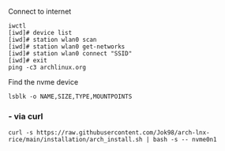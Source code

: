 Connect to internet
```shell
iwctl
[iwd]# device list
[iwd]# station wlan0 scan
[iwd]# station wlan0 get-networks
[iwd]# station wlan0 connect "SSID"
[iwd]# exit
ping -c3 archlinux.org
```
Find the nvme device
```shell
lsblk -o NAME,SIZE,TYPE,MOUNTPOINTS
```

### - via curl
```shell
curl -s https://raw.githubusercontent.com/Jok98/arch-lnx-rice/main/installation/arch_install.sh | bash -s -- nvme0n1
```